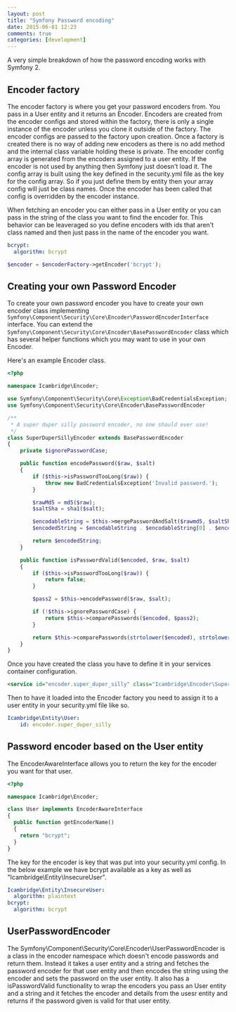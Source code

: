 ```yaml
---
layout: post
title: "Symfony Password encoding"
date: 2015-06-01 12:23
comments: true
categories: [development]
---
```

A very simple breakdown of how the password encoding works with Symfony 2.

## Encoder factory

The encoder factory is where you get your password encoders from. You pass in a User entity and it returns an Encoder. Encoders are created from the encoder configs and stored within the factory, there is only a single instance of the encoder unless you clone it outside of the factory. The encoder configs are passed to the factory upon creation. Once a factory is created there is no way of adding new encoders as there is no add method and the internal class variable holding these is private. The encoder config array is generated from the encoders assigned to a user entity. If the encoder is not used by anything then Symfony just doesn't load it. The config array is built using the key defined in the security.yml file as the key for the config array. So if you just define them by entity then your array config will just be class names. Once the encoder has been called that config is overridden by the encoder instance.

When fetching an encoder you can either pass in a User entity or you can pass in the string of the class you want to find the encoder for. This behavior can be leaveraged so you define encoders with ids that aren't class named and then just pass in the name of the encoder you want.

```yml
bcrypt:
  algorithm: bcrypt
```

```php
$encoder = $encoderFactory->getEncoder('bcrypt');
```

## Creating your own Password Encoder

To create your own password encoder you have to create your own encoder class implementing `Symfony\Component\Security\Core\Encoder\PasswordEncoderInterface` interface. You can extend the `Symfony\Component\Security\Core\Encoder\BasePasswordEncoder` class which has several helper functions which you may want to use in your own Encoder.

Here's an example Encoder class.

```php
<?php

namespace Icambridge\Encoder;

use Symfony\Component\Security\Core\Exception\BadCredentialsException;
use Symfony\Component\Security\Core\Encoder\BasePasswordEncoder

/**
 * A super duper silly password encoder, no one should ever use!
 */
class SuperDuperSillyEncoder extends BasePasswordEncoder
{  
    private $ignorePasswordCase;

    public function encodePassword($raw, $salt)
    {
        if ($this->isPasswordTooLong($raw)) {
            throw new BadCredentialsException('Invalid password.');
        }

        $rawMd5 = md5($raw);
        $saltSha = sha1($salt);

        $encodableString = $this->mergePasswordAndSalt($rawmd5, $saltSha);
        $encodedString = $encodableString . $encodableString[0] . $encodableString[1];

        return $encodedString;
    }

    public function isPasswordValid($encoded, $raw, $salt)
    {
        if ($this->isPasswordTooLong($raw)) {
            return false;
        }

        $pass2 = $this->encodePassword($raw, $salt);

        if (!$this->ignorePasswordCase) {
            return $this->comparePasswords($encoded, $pass2);
        }

        return $this->comparePasswords(strtolower($encoded), strtolower($pass2));
    }
}
```

Once you have created the class you have to define it in your services container configuration.

```xml
<service id="encoder.super_duper_silly" class="Icambridge\Encoder\SuperDuperSillyEncoder" />
```

Then to have it loaded into the Encoder factory you need to assign it to a user entity in your security.yml file like so.

```yml
Icambridge\Entity\User:
    id: encoder.super_duper_silly
```

## Password encoder based on the User entity

The EncoderAwareInterface allows you to return the key for the encoder you want for that user.

```php
<?php

namespace Icambridge\Encoder;

class User implements EncoderAwareInterface
{
  public function getEncoderName()
  {
    return "bcrypt";
  }
}
```

The key for the encoder is key that was put into your security.yml config. In the below example we have bcrypt available as a key as well as "Icambridge\Entity\InsecureUser".

```yml
Icambridge\Entity\InsecureUser:
  algorithm: plaintext
bcrypt:
  algorithm: bcrypt
```
## UserPasswordEncoder

The Symfony\Component\Security\Core\Encoder\UserPasswordEncoder is a class in the encoder namespace which doesn't encode passwords and return them. Instead it takes a user entity and a string and fetches the password encoder for that user entity and then encodes the string using the encoder and sets the password on the user entity. It also has a isPasswordValid functionality to wrap the encoders you pass an User entity and a string and it fetches the encoder and details from the usesr entity and returns if the password given is valid for that user entity.
